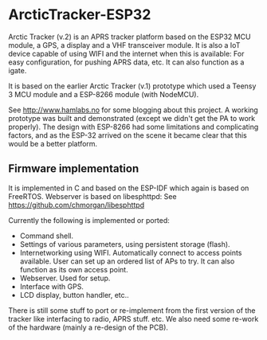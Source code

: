 # ArcticTracker-ESP32

Arctic Tracker (v.2) is an APRS tracker platform based on the ESP32
MCU module, a GPS, a display and a VHF transceiver module. 
It is also a IoT device capable of using WIFI and the 
internet when this is available: For easy configuration, for
pushing APRS data, etc. It can also function as a igate. 

It is based on the earlier Arctic Tracker (v.1) prototype which 
used a Teensy 3 MCU module and a ESP-8266 module (with NodeMCU). 

See http://www.hamlabs.no for some blogging about this project. 
A working prototype was built and demonstrated (except we didn't get 
the PA to work properly). The design with ESP-8266 had some 
limitations and complicating factors, and as the ESP-32 arrived 
on the scene it became clear that this would be a better platform. 

## Firmware implementation

It is implemented in C and based on the ESP-IDF which 
again is based on FreeRTOS. Webserver is based on libesphttpd: 
See https://github.com/chmorgan/libesphttpd

Currently the following is implemented or ported: 

* Command shell. 
* Settings of various parameters, using persistent storage (flash). 
* Internetworking using WIFI. Automatically connect to access points available. User can set up an ordered list of APs to try. It can also function as its own access point. 
* Webserver. Used for setup. 
* Interface with GPS. 
* LCD display, button handler, etc.. 

There is still some stuff to port or re-implement from the first version of the tracker like interfacing to radio, APRS stuff. etc. We also need some re-work of the hardware (mainly a re-design of the PCB). 




